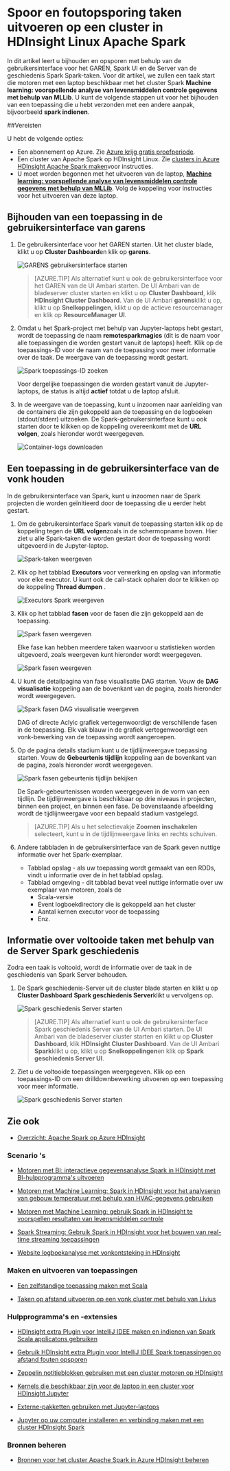 <properties 
    pageTitle="Spoor en foutopsporing taken die worden uitgevoerd op Apache Spark cluster in HDInsight | Microsoft Azure" 
    description="GARENS UI en UI Spark Spark geschiedenis server bijhouden en de taken die worden uitgevoerd op een cluster Spark in Azure HDInsight foutopsporing gebruiken" 
    services="hdinsight" 
    documentationCenter="" 
    authors="nitinme" 
    manager="jhubbard" 
    editor="cgronlun"
    tags="azure-portal"/>

<tags 
    ms.service="hdinsight" 
    ms.workload="big-data" 
    ms.tgt_pltfrm="na" 
    ms.devlang="na" 
    ms.topic="article" 
    ms.date="08/25/2016" 
    ms.author="nitinme"/>

# <a name="track-and-debug-jobs-running-on-apache-spark-cluster-in-hdinsight-linux"></a>Spoor en foutopsporing taken uitvoeren op een cluster in HDInsight Linux Apache Spark

In dit artikel leert u bijhouden en opsporen met behulp van de gebruikersinterface voor het GAREN, Spark UI en de Server van de geschiedenis Spark Spark-taken. Voor dit artikel, we zullen een taak start die motoren met een laptop beschikbaar met het cluster Spark **Machine learning: voorspellende analyse van levensmiddelen controle gegevens met behulp van MLLib**. U kunt de volgende stappen uit voor het bijhouden van een toepassing die u hebt verzonden met een andere aanpak, bijvoorbeeld **spark indienen**.

##<a name="prerequisites"></a>Vereisten

U hebt de volgende opties:

- Een abonnement op Azure. Zie [Azure krijg gratis proefperiode](https://azure.microsoft.com/documentation/videos/get-azure-free-trial-for-testing-hadoop-in-hdinsight/).
- Een cluster van Apache Spark op HDInsight Linux. Zie [clusters in Azure HDInsight Apache Spark maken](hdinsight-apache-spark-jupyter-spark-sql.md)voor instructies.
- U moet worden begonnen met het uitvoeren van de laptop, **[Machine learning: voorspellende analyse van levensmiddelen controle gegevens met behulp van MLLib](hdinsight-apache-spark-machine-learning-mllib-ipython.md)**. Volg de koppeling voor instructies voor het uitvoeren van deze laptop.  

## <a name="track-an-application-in-the-yarn-ui"></a>Bijhouden van een toepassing in de gebruikersinterface van garens

1. De gebruikersinterface voor het GAREN starten. Uit het cluster blade, klikt u op **Cluster Dashboard**en klik op **garens**.

    ![GARENS gebruikersinterface starten](./media/hdinsight-apache-spark-job-debugging/launch-yarn-ui.png)

    >[AZURE.TIP] Als alternatief kunt u ook de gebruikersinterface voor het GAREN van de UI Ambari starten. De UI Ambari van de bladeserver cluster starten en klikt u op **Cluster Dashboard**, klik **HDInsight Cluster Dashboard**. Van de UI Ambari **garens**klikt u op, klikt u op **Snelkoppelingen**, klikt u op de actieve resourcemanager en klik op **ResourceManager UI**.  

3. Omdat u het Spark-project met behulp van Jupyter-laptops hebt gestart, wordt de toepassing de naam **remotesparkmagics** (dit is de naam voor alle toepassingen die worden gestart vanuit de laptops) heeft. Klik op de toepassings-ID voor de naam van de toepassing voor meer informatie over de taak. De weergave van de toepassing wordt gestart.

    ![Spark toepassings-ID zoeken](./media/hdinsight-apache-spark-job-debugging/find-application-id.png)

    Voor dergelijke toepassingen die worden gestart vanuit de Jupyter-laptops, de status is altijd **actief** totdat u de laptop afsluit.

4. In de weergave van de toepassing, kunt u inzoomen naar aanleiding van de containers die zijn gekoppeld aan de toepassing en de logboeken (stdout/stderr) uitzoeken. De Spark-gebruikersinterface kunt u ook starten door te klikken op de koppeling overeenkomt met de **URL volgen**, zoals hieronder wordt weergegeven. 

    ![Container-logs downloaden](./media/hdinsight-apache-spark-job-debugging/download-container-logs.png)

## <a name="track-an-application-in-the-spark-ui"></a>Een toepassing in de gebruikersinterface van de vonk houden

In de gebruikersinterface van Spark, kunt u inzoomen naar de Spark projecten die worden geïnitieerd door de toepassing die u eerder hebt gestart.

1. Om de gebruikersinterface Spark vanuit de toepassing starten klik op de koppeling tegen de **URL volgen**zoals in de schermopname boven. Hier ziet u alle Spark-taken die worden gestart door de toepassing wordt uitgevoerd in de Jupyter-laptop.

    ![Spark-taken weergeven](./media/hdinsight-apache-spark-job-debugging/view-spark-jobs.png)

2. Klik op het tabblad **Executors** voor verwerking en opslag van informatie voor elke executor. U kunt ook de call-stack ophalen door te klikken op de koppeling **Thread dumpen** .

    ![Executors Spark weergeven](./media/hdinsight-apache-spark-job-debugging/view-spark-executors.png)
 
3. Klik op het tabblad **fasen** voor de fasen die zijn gekoppeld aan de toepassing.

    ![Spark fasen weergeven](./media/hdinsight-apache-spark-job-debugging/view-spark-stages.png)

    Elke fase kan hebben meerdere taken waarvoor u statistieken worden uitgevoerd, zoals weergeven kunt hieronder wordt weergegeven.

    ![Spark fasen weergeven](./media/hdinsight-apache-spark-job-debugging/view-spark-stages-details.png) 

4. U kunt de detailpagina van fase visualisatie DAG starten. Vouw de **DAG visualisatie** koppeling aan de bovenkant van de pagina, zoals hieronder wordt weergegeven.

    ![Spark fasen DAG visualisatie weergeven](./media/hdinsight-apache-spark-job-debugging/view-spark-stages-dag-visualization.png)

    DAG of directe Aclyic grafiek vertegenwoordigt de verschillende fasen in de toepassing. Elk vak blauw in de grafiek vertegenwoordigt een vonk-bewerking van de toepassing wordt aangeroepen.

5. Op de pagina details stadium kunt u de tijdlijnweergave toepassing starten. Vouw de **Gebeurtenis tijdlijn** koppeling aan de bovenkant van de pagina, zoals hieronder wordt weergegeven.

    ![Spark fasen gebeurtenis tijdlijn bekijken](./media/hdinsight-apache-spark-job-debugging/view-spark-stages-event-timeline.png)

    De Spark-gebeurtenissen worden weergegeven in de vorm van een tijdlijn. De tijdlijnweergave is beschikbaar op drie niveaus in projecten, binnen een project, en binnen een fase. De bovenstaande afbeelding wordt de tijdlijnweergave voor een bepaald stadium vastgelegd.

    >[AZURE.TIP] Als u het selectievakje **Zoomen inschakelen** selecteert, kunt u in de tijdlijnweergave links en rechts schuiven.

6. Andere tabbladen in de gebruikersinterface van de Spark geven nuttige informatie over het Spark-exemplaar.

    * Tabblad opslag - als uw toepassing wordt gemaakt van een RDDs, vindt u informatie over de in het tabblad opslag.
    * Tabblad omgeving - dit tabblad bevat veel nuttige informatie over uw exemplaar van motoren, zoals de 
        * Scala-versie
        * Event logboekdirectory die is gekoppeld aan het cluster
        * Aantal kernen executor voor de toepassing
        * Enz.

## <a name="find-information-about-completed-jobs-using-the-spark-history-server"></a>Informatie over voltooide taken met behulp van de Server Spark geschiedenis

Zodra een taak is voltooid, wordt de informatie over de taak in de geschiedenis van Spark Server behouden.

1. De Spark geschiedenis-Server uit de cluster blade starten en klikt u op **Cluster Dashboard** **Spark geschiedenis Server**klikt u vervolgens op.

    ![Spark geschiedenis Server starten](./media/hdinsight-apache-spark-job-debugging/launch-spark-history-server.png)

    >[AZURE.TIP] Als alternatief kunt u ook de gebruikersinterface Spark geschiedenis Server van de UI Ambari starten. De UI Ambari van de bladeserver cluster starten en klikt u op **Cluster Dashboard**, klik **HDInsight Cluster Dashboard**. Van de UI Ambari **Spark**klikt u op, klikt u op **Snelkoppelingen**en klik op **Spark geschiedenis Server UI**.

2. Ziet u de voltooide toepassingen weergegeven. Klik op een toepassings-ID om een drilldownbewerking uitvoeren op een toepassing voor meer informatie.

    ![Spark geschiedenis Server starten](./media/hdinsight-apache-spark-job-debugging/view-completed-applications.png)
    

## <a name="seealso"></a>Zie ook


* [Overzicht: Apache Spark op Azure HDInsight](hdinsight-apache-spark-overview.md)

### <a name="scenarios"></a>Scenario 's

* [Motoren met BI: interactieve gegevensanalyse Spark in HDInsight met BI-hulpprogramma's uitvoeren](hdinsight-apache-spark-use-bi-tools.md)

* [Motoren met Machine Learning: Spark in HDInsight voor het analyseren van gebouw temperatuur met behulp van HVAC-gegevens gebruiken](hdinsight-apache-spark-ipython-notebook-machine-learning.md)

* [Motoren met Machine Learning: gebruik Spark in HDInsight te voorspellen resultaten van levensmiddelen controle](hdinsight-apache-spark-machine-learning-mllib-ipython.md)

* [Spark Streaming: Gebruik Spark in HDInsight voor het bouwen van real-time streaming toepassingen](hdinsight-apache-spark-eventhub-streaming.md)

* [Website logboekanalyse met vonkontsteking in HDInsight](hdinsight-apache-spark-custom-library-website-log-analysis.md)

### <a name="create-and-run-applications"></a>Maken en uitvoeren van toepassingen

* [Een zelfstandige toepassing maken met Scala](hdinsight-apache-spark-create-standalone-application.md)

* [Taken op afstand uitvoeren op een vonk cluster met behulp van Livius](hdinsight-apache-spark-livy-rest-interface.md)

### <a name="tools-and-extensions"></a>Hulpprogramma's en -extensies

* [HDInsight extra Plugin voor IntelliJ IDEE maken en indienen van Spark Scala applicatons gebruiken](hdinsight-apache-spark-intellij-tool-plugin.md)

* [Gebruik HDInsight extra Plugin voor IntelliJ IDEE Spark toepassingen op afstand fouten opsporen](hdinsight-apache-spark-intellij-tool-plugin-debug-jobs-remotely.md)

* [Zeppelin notitieblokken gebruiken met een cluster motoren op HDInsight](hdinsight-apache-spark-use-zeppelin-notebook.md)

* [Kernels die beschikbaar zijn voor de laptop in een cluster voor HDInsight Jupyter](hdinsight-apache-spark-jupyter-notebook-kernels.md)

* [Externe-pakketten gebruiken met Jupyter-laptops](hdinsight-apache-spark-jupyter-notebook-use-external-packages.md)

* [Jupyter op uw computer installeren en verbinding maken met een cluster HDInsight Spark](hdinsight-apache-spark-jupyter-notebook-install-locally.md)

### <a name="manage-resources"></a>Bronnen beheren

* [Bronnen voor het cluster Apache Spark in Azure HDInsight beheren](hdinsight-apache-spark-resource-manager.md)
